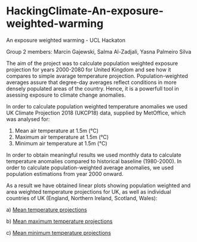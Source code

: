 # HackingClimate-An-exposure-weighted-warming

An exposure weighted warming - UCL Hackaton

Group 2 members: Marcin Gajewski, Salma Al-Zadjali, Yasna Palmeiro Silva

The aim of the project was to calculate population weighted exposure projection for years 2000-2080 for United Kingdom and see how it compares to simple avarage temperature projection. 
Population-weighted averages assure that degree-day averages reflect conditions in more densely populated areas of the country. Hence, it is a powerfull tool in asessing exposure to climate change anomalies. 

In order to calculate population weighted temperature anomalies we used UK Climate Projection 2018 (UKCP18) data, supplied by MetOffice, which was analysed for: 
1. Mean air temperature at 1.5m (°C)
2. Maximum air temperature at 1.5m (°C)
3. Minimum air temperature at 1.5m (°C)
       
In order to obtain meaningful results we used monthly data to calculate temperature anomalies compared to historical baseline (1980-2000). 
In order to calculate population-weighted average anomalies, we used population estimations from year 2000 onward.

As a result we have obtained linear plots showing population weighted and area weighted temperature projections for UK, as well as individual countries of UK (England, Northern Ireland, Scotland, Wales):

a) [Mean temperature projections](Mean_temperature_projection.md)

b) [Mean maximum temperature projections](Max_temperature_projection.md)

c) [Mean minimum temperature projections](Min_temperature_projection.md)

